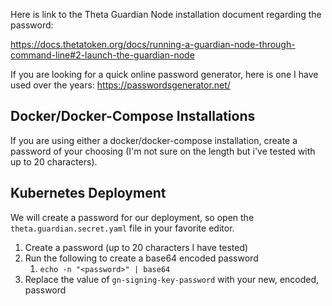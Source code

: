 Here is link to the Theta Guardian Node installation document regarding the password:

https://docs.thetatoken.org/docs/running-a-guardian-node-through-command-line#2-launch-the-guardian-node

If you are looking for a quick online password generator, here is one I have used over the years: https://passwordsgenerator.net/

## Docker/Docker-Compose Installations

If you are using either a docker/docker-compose installation, create a password
of your choosing (I'm not sure on the length but i've tested with up to 20 characters).

## Kubernetes Deployment

We will create a password for our deployment, so open the `theta.guardian.secret.yaml` file in your favorite editor.

1. Create a password (up to 20 characters I have tested)
2. Run the following to create a base64 encoded password
    1. `echo -n "<password>" | base64`
3. Replace the value of `gn-signing-key-password` with your new, encoded, password
